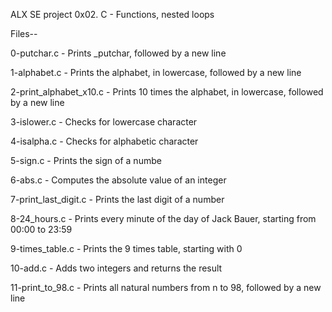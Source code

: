 ALX SE project 0x02. C - Functions, nested loops

Files--

0-putchar.c - Prints _putchar, followed by a new line

1-alphabet.c - Prints the alphabet, in lowercase, followed by a new line

2-print_alphabet_x10.c - Prints 10 times the alphabet, in lowercase, followed by a new line

3-islower.c - Checks for lowercase character

4-isalpha.c - Checks for alphabetic character

5-sign.c - Prints the sign of a numbe

6-abs.c - Computes the absolute value of an integer

7-print_last_digit.c - Prints the last digit of a number

8-24_hours.c - Prints every minute of the day of Jack Bauer, starting from 00:00 to 23:59

9-times_table.c - Prints the 9 times table, starting with 0

10-add.c - Adds two integers and returns the result

11-print_to_98.c - Prints all natural numbers from n to 98, followed by a new line
